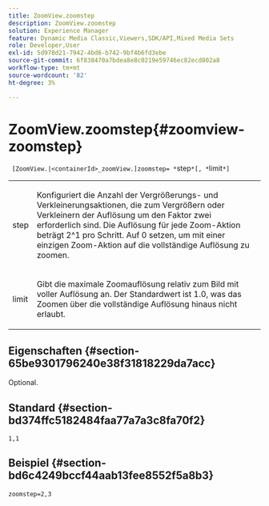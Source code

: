 ```yaml
---
title: ZoomView.zoomstep
description: ZoomView.zoomstep
solution: Experience Manager
feature: Dynamic Media Classic,Viewers,SDK/API,Mixed Media Sets
role: Developer,User
exl-id: 5d978d21-7942-4bd6-b742-9bf4b6fd3ebe
source-git-commit: 6f838470a7bdea8e8c0219e59746ec82ecd802a8
workflow-type: tm+mt
source-wordcount: '82'
ht-degree: 3%

---
```


# ZoomView.zoomstep{#zoomview-zoomstep}

` [ZoomView.|<containerId>_zoomView.]zoomstep= *`step`*[, *`limit`*]`

<table id="table_1D425B7685D448459CD3FE8D683C813C"> 
 <tbody> 
  <tr> 
   <td colname="col1"> <p> <span class="codeph"><span class="varname"> step</span></span> </p> </td> 
   <td colname="col2"> <p> Konfiguriert die Anzahl der Vergrößerungs- und Verkleinerungsaktionen, die zum Vergrößern oder Verkleinern der Auflösung um den Faktor zwei erforderlich sind. Die Auflösung für jede Zoom-Aktion beträgt 2^1 pro Schritt. Auf <span class="codeph"> 0</span> setzen, um mit einer einzigen Zoom-Aktion auf die vollständige Auflösung zu zoomen. </p> </td> 
  </tr> 
  <tr> 
   <td colname="col1"> <p> <span class="codeph"><span class="varname"> limit</span></span> </p> </td> 
   <td colname="col2"> <p> Gibt die maximale Zoomauflösung relativ zum Bild mit voller Auflösung an. Der Standardwert ist <span class="codeph"> 1.0</span>, was das Zoomen über die vollständige Auflösung hinaus nicht erlaubt. </p> </td> 
  </tr> 
 </tbody> 
</table>

## Eigenschaften {#section-65be9301796240e38f31818229da7acc}

Optional.

## Standard {#section-bd374ffc5182484faa77a7a3c8fa70f2}

`1,1`

## Beispiel {#section-bd6c4249bccf44aab13fee8552f5a8b3}

`zoomstep=2,3`
